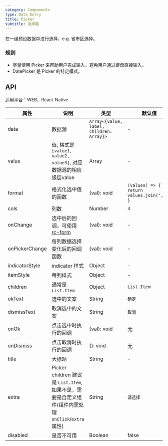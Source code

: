 ```yaml
---
category: Components
type: Data Entry
title: Picker
subtitle: 选择器
---
```


在一组预设数据中进行选择，e.g. 省市区选择。

### 规则
- 尽量使用 Picker 来帮助用户完成输入，避免用户通过键盘直接输入。
- DatePicker 是 Picker 的特定模式。

## API

适用平台：WEB、React-Native

属性 | 说明 | 类型 | 默认值
----|-----|------|------
| data    | 数据源        | `Array<{value, label, children: Array}>` |   -  |
| value   | 值, 格式是`[value1, value2, value3]`, 对应数据源的相应级层value    | Array  | - |
| format  | 格式化选中值的函数  | (val): void | `(values) => { return values.join(','); } ` |
| cols    | 列数        | Number |  `3`  |
| onChange | 选中后的回调，可使用[rc-form](https://github.com/react-component/form) | (val): void | - |
| onPickerChange | 每列数据选择变化后的回调函数   | (val): void | - |
| indicatorStyle  | indicator 样式 | Object | - |
| itemStyle | 每列样式  |   Object   | -  |
| children| 通常是 `List.Item` | Object |  `List.Item`  |
| okText  | 选中的文案 | String |  `确定`  |
| dismissText  | 取消选中的文案 | String |  `取消`  |
| onOk  | 点击选中时执行的回调 | (val): void  |  无 |
| onDismiss  | 点击取消时执行的回调 | (): void  |  无  |
| title  | 大标题 | String | - |
| extra  | Picker children 建议是 `List.Item`, 如果不是，需要是自定义组件(组件内需处理`onClick`/`extra`属性) | String |  `请选择`  |
| disabled  | 是否不可用 | Boolean | false |
